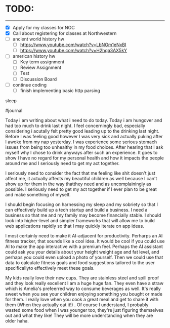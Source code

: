 # TODO:
---
- [x] Apply for my classes for NOC
- [x] Call about registering for classes at Northwestern
- [ ] ancient world history hw
	- [ ] https://www.youtube.com/watch?v=LbNOm1eNxBI
	- [ ] https://www.youtube.com/watch?v=H2hqa3AX5kY
- [ ] american history hw
	- [ ] Key term assignment
	- [ ] Review Assignment
	- [ ] Test
	- [ ] Discussion Board
- [ ] continue coding
	- [ ] finish implementing basic http parsing

sleep

#journal

Today i am writing about what i need to do today. Today i am hungover and had too much to drink last night. I feel concerningly bad, especially considering i acutally felt pretty good leading up to the drinking last night. Before I was feeling good however I was very sick and actually puking after I awoke from my nap yesterday. I was experience some serious stomach issues from being too unhealthy in my food choices. After hearing that I ask myself why I chose to drink anyways after such an experience. It goes to show I have no regard for my personal health and how it impacts the people around me and I seriously need to get my act together.

I seriously need to consider the fact that me feeling like shit doesn't just affect me, it actually affects my beautiful children as well because I can't show up for them in the way thatthey need and as uncomplainingly as possible. I seriously need to get my act together if I ever plan to be great and make something of myself. 


I should begin focusing on harnessing my sleep and my sobriety so that I can effectively build up a tech startup and build a business. I need a business so that me and my family may become financially stable. I should look into higher-level and simpler frameworks that will allow me to build web applications rapidly so that I may quickly iterate on app ideas.

I most certainly need to make it AI-adjacent for productivity. Perharps an AI fitness tracker, that sounds like a cool idea. It would be cool if you could use AI to make the app interactive with a premium feel. Perhaps the AI assistant could ask you your details about your height weight age and fat level, and perhaps you could even upload a photo of yourself. Then we could use that data to calculate fitness goals and food suggestions tailored to the user specificallyto effectively meet these goals.

My kids really love their new cups. They are stainless steel and spill proof and they look really excellent I am a huge huge fan. They even have a straw which is Amelia's prefeerred way to consume beverages as well. It's really sweet when you see your children enjoying something you bought or made for them. I really love when you cook a great meal and get to share it with them (When they actually eat it!) . Of course I understand, I probably wasted some food when i was younger too, they're just figuring themselves out and what they like! They will be more understanding when they are older haha.

